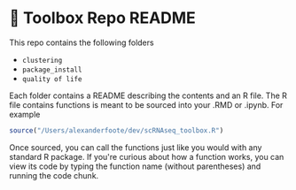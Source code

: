 # 🧰 Toolbox Repo README

This repo contains the following folders 

- `clustering`
- `package_install`
- `quality of life`

Each folder contains a README describing the contents and an R file. The R file contains functions is meant to be sourced into your .RMD or .ipynb. For example

```r
source("/Users/alexanderfoote/dev/scRNAseq_toolbox.R")

```

Once sourced, you can call the functions just like you would with any standard R package. If you're curious about how a function works, you can view its code by typing the function name (without parentheses) and running the code chunk.
